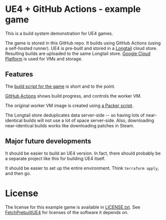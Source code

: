 
# UE4 + GitHub Actions - example game

This is a build system demonstration for UE4 games.

The game is stored in this GitHub repo. It builds using GitHub Actions (using a self-hosted runner). UE4 is pre-built and stored in a [Longtail](https://github.com/DanEngelbrecht/longtail) cloud store. Resulting builds are uploaded to the same Longtail store. [Google Cloud Platform](https://cloud.google.com/gcp) is used for VMs and storage.

## Features

The [build script for the game](.github/workflows/build.yaml) is short and to the point.

[GitHub Actions](https://github.com/falldamagestudio/UE4-GHA-Game/actions) shows build progress, and controls the worker VM.

The original worker VM image is created using [a Packer script](https://github.com/falldamagestudio/UE4-GHA-BuildAgent).

The Longtail store deduplicates data server-side -- so having lots of near-identical builds will not use a lot of space server-side. Also, downloading near-identical builds works like downloading patches in Steam.

## Major future developments

It should be easier to build an UE4 version. In fact, there should probably be a separate project like this for building UE4 itself.

It should be easier to set up the entire environment. Think `terraform apply`, and then go.

# License

The license for this example game is available in [LICENSE.txt](LICENSE.txt). See [FetchPrebuiltUE4](https://github.com/falldamagestudio/FetchPrebuiltUE4) for licenses of the software it depends on.
